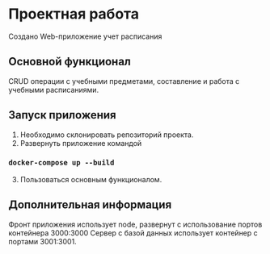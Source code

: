# Проектная работа

Создано Web-приложение учет расписания

## Основной функционал

CRUD операции с учебными предметами, составление и работа с учебными расписаниями.

## Запуск приложения

1. Необходимо склонировать репозиторий проекта.
2. Развернуть приложение командой 
### `docker-compose up --build`
3. Пользоваться основным функционалом.

## Дополнительная информация

Фронт приложения использует node, развернут с использование портов контейнера 3000:3000
Сервер с базой данных использует контейнер с портами 3001:3001.

